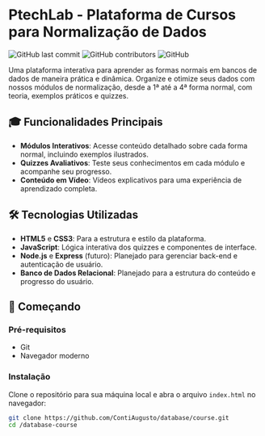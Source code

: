 # PtechLab - Plataforma de Cursos para Normalização de Dados

![GitHub last commit](https://img.shields.io/github/last-commit/ContiAugusto/database-course?style=flat-square)
![GitHub contributors](https://img.shields.io/github/contributors/ContiAugusto/database-course?color=blue&style=flat-square)
![GitHub](https://img.shields.io/github/license/ContiAugusto/database-course?style=flat-square)

Uma plataforma interativa para aprender as formas normais em bancos de dados de maneira prática e dinâmica. Organize e otimize seus dados com nossos módulos de normalização, desde a 1ª até a 4ª forma normal, com teoria, exemplos práticos e quizzes.

## 🎓 Funcionalidades Principais
- **Módulos Interativos**: Acesse conteúdo detalhado sobre cada forma normal, incluindo exemplos ilustrados.
- **Quizzes Avaliativos**: Teste seus conhecimentos em cada módulo e acompanhe seu progresso.
- **Conteúdo em Vídeo**: Vídeos explicativos para uma experiência de aprendizado completa.

## 🛠 Tecnologias Utilizadas
- **HTML5** e **CSS3**: Para a estrutura e estilo da plataforma.
- **JavaScript**: Lógica interativa dos quizzes e componentes de interface.
- **Node.js** e **Express** (futuro): Planejado para gerenciar back-end e autenticação de usuário.
- **Banco de Dados Relacional**: Planejado para a estrutura do conteúdo e progresso do usuário.

## 🚀 Começando

### Pré-requisitos
- Git
- Navegador moderno

### Instalação
Clone o repositório para sua máquina local e abra o arquivo `index.html` no navegador:

```bash
git clone https://github.com/ContiAugusto/database/course.git
cd /database-course

